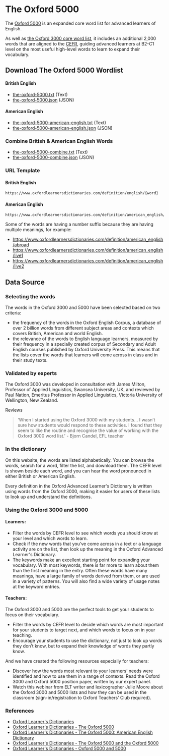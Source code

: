 # The Oxford 5000

The [Oxford 5000](https://www.oxfordlearnersdictionaries.com/about/oxford5000) is an expanded core word list for advanced learners of English.

As well as [the Oxford 3000 core word list](../the-oxford-3000), it includes an additional 2,000 words that are aligned to the [CEFR](https://www.oxfordlearnersdictionaries.com/about/wordlists/cefr), guiding advanced learners at B2-C1 level on the most useful high-level words to learn to expand their vocabulary.


## Download The Oxford 5000 Wordlist

#### British English
- [the-oxford-5000.txt](./the-oxford-5000.txt) (Text)
- [the-oxford-5000.json](./the-oxford-5000.json) (JSON)

#### American English
- [the-oxford-5000-american-english.txt](./the-oxford-5000-american-english.txt) (Text)
- [the-oxford-5000-american-english.json](./the-oxford-5000-american-english.json) (JSON)

### Combine British & American English Words
- [the-oxford-5000-combine.txt](./the-oxford-5000-combine.txt) (Text)
- [the-oxford-5000-combine.json](./the-oxford-5000-combine.json) (JSON)

<!-- Add CSV, Doc, XSLX version -->

### URL Template
#### British English
```
https://www.oxfordlearnersdictionaries.com/definition/english/{word}
```
#### American English
```
https://www.oxfordlearnersdictionaries.com/definition/american_english/{word}
```
Some of the words are having a number suffix because they are having multiple meanings, for example:
- https://www.oxfordlearnersdictionaries.com/definition/american_english/abroad
- https://www.oxfordlearnersdictionaries.com/definition/american_english/live1
- https://www.oxfordlearnersdictionaries.com/definition/american_english/live2

## Data Source


### Selecting the words
The words in the Oxford 3000 and 5000 have been selected based on two criteria:

- the frequency of the words in the Oxford English Corpus, a database of over 2 billion words from different subject areas and contexts which covers British, American and world English.
- the relevance of the words to English language learners, measured by their frequency in a specially created corpus of Secondary and Adult English courses published by Oxford University Press. This means that the lists cover the words that learners will come across in class and in their study texts.


### Validated by experts
The Oxford 3000 was developed in consultation with James Milton, Professor of Applied Linguistics, Swansea University, UK, and reviewed by Paul Nation, Emeritus Professor in Applied Linguistics, Victoria University of Wellington, New Zealand.

Reviews

> ‘When I started using the Oxford 3000 with my students… I wasn’t sure how students would respond to these activities. I found that they seem to like the routine and recognise the value of working with the Oxford 3000 word list.’ - Bjorn Candel, EFL teacher

### In the dictionary
On this website, the words are listed alphabetically. You can browse the words, search for a word, filter the list, and download them. The CEFR level is shown beside each word, and you can hear the word pronounced in either British or American English.

Every definition in the Oxford Advanced Learner's Dictionary is written using words from the Oxford 3000, making it easier for users of these lists to look up and understand the definitions.

### Using the Oxford 3000 and 5000
#### Learners:

- Filter the words by CEFR level to see which words you should know at your level and which words to learn.
- Check if the new words that you’ve come across in a text or a language activity are on the list, then look up the meaning in the Oxford Advanced Learner's Dictionary.
- The keywords make an excellent starting point for expanding your vocabulary. With most keywords, there is far more to learn about them than the first meaning in the entry. Often these words have many meanings, have a large family of words derived from them, or are used in a variety of patterns. You will also find a wide variety of usage notes at the keyword entries.

#### Teachers:

The Oxford 3000 and 5000 are the perfect tools to get your students to focus on their vocabulary.

- Filter the words by CEFR level to decide which words are most important for your students to target next, and which words to focus on in your teaching.
- Encourage your students to use the dictionary, not just to look up words they don’t know, but to expand their knowledge of words they partly know.

And we have created the following resources especially for teachers:

- Discover how the words most relevant to your learners’ needs were identified and how to use them in a range of contexts. Read the Oxford 3000 and Oxford 5000 position paper, written by our expert panel.
- Watch this webinar from ELT writer and lexicographer Julie Moore about the Oxford 3000 and 5000 lists and how they can be used in the classroom (sign-in/registration to Oxford Teachers’ Club required).


### References
- [Oxford Learner's Dictionaries](https://www.oxfordlearnersdictionaries.com/)
- [Oxford Learner's Dictionaries - The Oxford 5000](https://www.oxfordlearnersdictionaries.com/about/oxford5000)
- [Oxford Learner's Dictionaries - The Oxford 5000: American English Dictionary](https://www.oxfordlearnersdictionaries.com/wordlist/american_english/oxford5000/)
- [Oxford Learner's Dictionaries - The Oxford 5000 and the Oxford 5000](https://www.oxfordlearnersdictionaries.com/about/wordlists/oxford5000-5000)
- [Oxford Learner's Dictionaries - Oxford 5000 and 5000](https://www.oxfordlearnersdictionaries.com/wordlists/oxford5000-5000)
